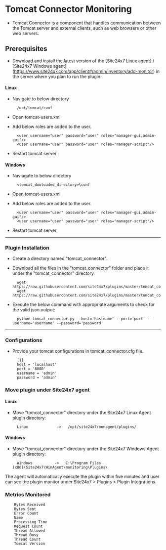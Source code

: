 # Tomcat Connector Monitoring

- Tomcat Connector is a component that handles communication between the Tomcat server and external clients, such as web browsers or other web servers. 
                                                                                              
## Prerequisites

- Download and install the latest version of the [Site24x7 Linux agent] / [Site24x7 Windows agent] (https://www.site24x7.com/app/client#/admin/inventory/add-monitor) in the server where you plan to run the plugin.

#### Linux

- Navigate to below directory

		/opt/tomcat/conf
		
- Open tomcat-users.xml

- Add below roles are added to the user.

		<user username="user" password="user" roles="manager-gui,admin-gui"/>
  		<user username="user" password="user" roles="manager-script"/>
  		
- Restart tomcat server
		
#### Windows

- Naviagate to below directory

		<tomcat_dowloaded_directory>\conf
		
- Open tomcat-users.xml

- Add below roles are added to the user.

		<user username="user" password="user" roles="manager-gui,admin-gui"/>
  		<user username="user" password="user" roles="manager-script"/>
  		
- Restart tomcat server
---

### Plugin Installation  

- Create a directory named "tomcat_connector".
      
- Download all the files in the "tomcat_connector" folder and place it under the "tomcat_connector" directory.

		wget https://raw.githubusercontent.com/site24x7/plugins/master/tomcat_connector/tomcat_connector.py
		wget https://raw.githubusercontent.com/site24x7/plugins/master/tomcat_connector/tomcat_connector.cfg

- Execute the below command with appropriate arguments to check for the valid json output:

		python tomcat_connector.py --host='hostname' --port='port' --username='username' --password='password'
		
---

### Configurations

- Provide your tomcat configurations in tomcat_connector.cfg file.

		[1]
		host = 'localhost'
		port = '8080'
		username = 'admin'
		password = 'admin'
		
### Move plugin under Site24x7 agent

#### Linux

- Move "tomcat_connector" directory under the Site24x7 Linux Agent plugin directory: 

		Linux             ->   /opt/site24x7/monagent/plugins/
		
#### Windows

- Move "tomcat_connector" directory under the Site24x7 Windows Agent plugin directory: 

		Windows          ->   C:\Program Files (x86)\Site24x7\WinAgent\monitoring\Plugins\
		
The agent will automatically execute the plugin within five minutes and user can see the plugin monitor under Site24x7 > Plugins > Plugin Integrations.

### Metrics Monitored

		Bytes Received
		Bytes Sent
		Error Count
		Name
		Processing Time
		Request Count
		Thread Allowed
		Thread Busy
		Thread Count
		Tomcat Version







